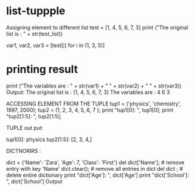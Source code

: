 # list-tuppple
Assigning  element to different list
test = [1, 4, 5, 6, 7, 3] 
print ("The original list is : " + str(test_list)) 
 
var1, var2, var3 = [test[i] for i in (1, 3, 5)] 
  
# printing result 
print ("The variables are : " +  str(var1) + 
                           " " + str(var2) +
                            " " + str(var3)) 
Output:
The original list is : [1, 4, 5, 6, 7, 3]
The variables are : 4 6 3




ACCESSING ELEMENT FROM THE TUPLE 
tup1 = ('physics', 'chemistry', 1997, 2000);
tup2 = (1, 2, 3, 4, 5, 6, 7 );
print "tup1[0]: ", tup1[0];
print "tup2[1:5]: ", tup2[1:5];

TUPLE out put: 

tup1[0]:  physics
tup2[1:5]:  [2, 3, 4,] 

DICTNORIRS :

dict = {'Name': 'Zara', 'Age': 7, 'Class': 'First'}
del dict['Name']; # remove entry with key 'Name'
dict.clear(); # remove all entries in dict
del dict ; # delete entire dictionary
print "dict['Age']: ", dict['Age']
print "dict['School']: ", dict['School']
Output
